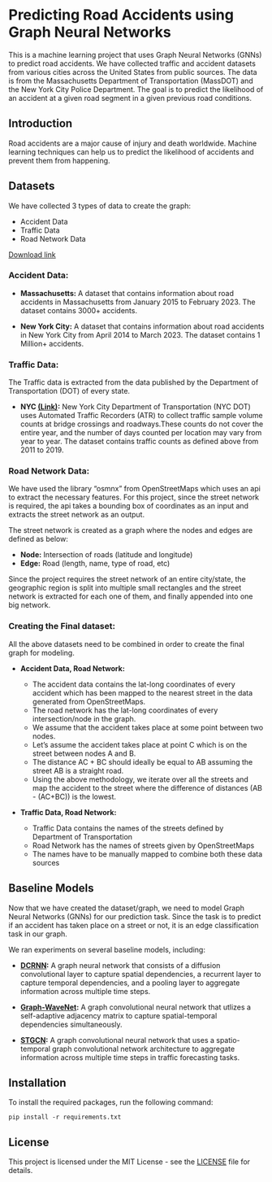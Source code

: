 # Predicting Road Accidents using Graph Neural Networks

This is a machine learning project that uses Graph Neural Networks (GNNs) to predict road accidents. We have collected traffic and accident datasets from various cities across the United States from public sources. The data is from the Massachusetts Department of Transportation (MassDOT) and the New York City Police Department. The goal is to predict the likelihood of an accident at a given road segment in a given previous road conditions. 

## Introduction

Road accidents are a major cause of injury and death worldwide. Machine learning techniques can help us to predict the likelihood of accidents and prevent them from happening. 

## Datasets

We have collected 3 types of data to create the graph:
- Accident Data
- Traffic Data
- Road Network Data

[Download link](https://drive.google.com/drive/folders/1PHIkgoKkugj6rMvkbjxpJbmzVn69dm8e)

### Accident Data:

- **Massachusetts:** A dataset that contains information about road accidents in Massachusetts from January 2015 to February 2023. The dataset contains 3000+ accidents.

- **New York City:** A dataset that contains information about road accidents in New York City from April 2014 to March 2023. The dataset contains 1 Million+ accidents.

### Traffic Data:

The Traffic data is extracted from the data published by the Department of Transportation (DOT) of every state.

- **NYC [(Link)](https://data.cityofnewyork.us/Transportation/Automated-Traffic-Volume-Counts/7ym2-wayt):**
New York City Department of Transportation (NYC DOT) uses Automated Traffic Recorders (ATR) to collect traffic sample volume counts at bridge crossings and roadways.These counts do not cover the entire year, and the number of days counted per location may vary from year to year.
The dataset contains traffic counts as defined above from 2011 to 2019.

### Road Network Data:

We have used the library “osmnx” from OpenStreetMaps which uses an api to extract the necessary features. For this project, since the street network is required, the api takes a bounding box of coordinates as an input and extracts the street network as an output.

The street network is created as a graph where the nodes and edges are defined as below:

- **Node:**
Intersection of roads (latitude and longitude)
- **Edge:**
Road (length, name, type of road, etc)

Since the project requires the street network of an entire city/state, the geographic region is split into multiple small rectangles and the street network is extracted for each one of them, and finally appended into one big network.

### Creating the Final dataset:

All the above datasets need to be combined in order to create the final graph for modeling. 

- **Accident Data, Road Network:**
    - The accident data contains the lat-long coordinates of every accident which has been mapped to the nearest street in the data generated from OpenStreetMaps. 
    - The road network has the lat-long coordinates of every intersection/node in the graph. 
    - We assume that the accident takes place at some point between two nodes. 
    - Let’s assume the accident takes place at point C which is on the street between nodes A and B. 
    - The distance AC + BC should ideally be equal to AB assuming the street AB is a straight road. 
    - Using the above methodology, we iterate over all the streets and map the accident to the street where the difference of distances (AB - (AC+BC)) is the lowest.

- **Traffic Data, Road Network:**
    - Traffic Data contains the names of the streets defined by Department of Transportation
    - Road Network has the names of streets given by OpenStreetMaps
    - The names have to be manually mapped to combine both these data sources


## Baseline Models

Now that we have created the dataset/graph, we need to model Graph Neural Networks (GNNs) for our prediction task. Since the task is to predict if an accident has taken place on a street or not, it is an edge classification task in our graph.

We ran experiments on several baseline models, including:

- **[DCRNN](https://arxiv.org/abs/1707.01926):** A graph neural network that consists of a diffusion convolutional layer to capture spatial dependencies, a recurrent layer to capture temporal dependencies, and a pooling layer to aggregate information across multiple time steps.

- **[Graph-WaveNet](https://arxiv.org/abs/1906.00121):** A graph convolutional neural network that utlizes a self-adaptive adjacency matrix to capture spatial-temporal dependencies simultaneously.

- **[STGCN](https://arxiv.org/abs/1709.04875):** A graph convolutional neural network that uses a spatio-temporal graph convolutional network architecture to aggregate information across multiple time steps in traffic forecasting tasks.

## Installation

To install the required packages, run the following command:
    
    pip install -r requirements.txt

## License

This project is licensed under the MIT License - see the [LICENSE](LICENSE) file for details.
